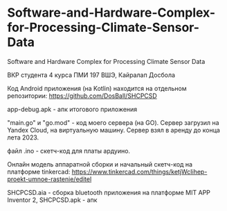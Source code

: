 # Software-and-Hardware-Complex-for-Processing-Climate-Sensor-Data
Software and Hardware Complex for Processing Climate Sensor Data

ВКР студента 4 курса ПМИ 197 ВШЭ, Кайралап Досбола

Код Android приложения (на Kotlin) находится на отдельном репозитории: https://github.com/DosBall/SHCPCSD

app-debug.apk - апк итогового приложения

"main.go" и "go.mod" - код моего сервера (на GO). Сервер загрузил на Yandex Cloud, на виртуальную машину. Сервер взял в аренду до конца лета 2023.

файл .ino - скетч-код для платы ардуино.

Онлайн модель аппаратной сборки и начальный скетч-код на платформе tinkercad: https://www.tinkercad.com/things/ketjWcIihep-proekt-umnoe-rastenie/editel

SHCPCSD.aia - сборка bluetooth приложения на платформе MIT APP Inventor 2, SHCPCSD.apk - апк

